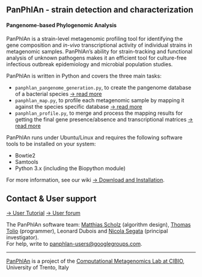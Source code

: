 ## PanPhlAn - strain detection and characterization

#### Pangenome-based Phylogenomic Analysis

PanPhlAn is a strain-level metagenomic profiling tool
for identifying the gene composition and *in-vivo* transcriptional activity of individual strains
in metagenomic samples. PanPhlAn’s ability for strain-tracking and functional analysis of unknown
pathogens makes it an efficient tool for culture-free infectious outbreak epidemiology and
microbial population studies.

PanPhlAn is written in Python and covers the three main tasks:

* `panphlan_pangenome_generation.py`, to create the pangenome database of a bacterial species
  [→ read more](https://bitbucket.org/CibioCM/panphlan/wiki/panphlan_pangenome_generation)
* `panphlan_map.py`, to profile each metagenomic sample by mapping it against the species specific database
  [→ read more](https://bitbucket.org/CibioCM/panphlan/wiki/panphlan_map)
* `panphlan_profile.py`, to merge and process the mapping results for getting the final gene presence/absence and transcriptional matrices
  [→ read more](https://bitbucket.org/CibioCM/panphlan/wiki/panphlan_profile)



PanPhlAn runs under Ubuntu/Linux and requires the following software tools to be installed on your system:

* Bowtie2
* Samtools
* Python 3.x (including the Biopython module)

For more information, see our wiki [→ Download and Installation](https://bitbucket.org/CibioCM/panphlan/wiki/Download_and_Installation).

## Contact & User support ##

[→ User Tutorial](https://bitbucket.org/CibioCM/panphlan/wiki)
[→ User forum](https://groups.google.com/forum/#!forum/panphlan-users)

The PanPhlAn software team: [Matthias Scholz](http://www.matthias-scholz.de/) (algorithm design), [Thomas Tolio](https://www.linkedin.com/in/thomastolio) (programmer), Leonard Dubois and [Nicola Segata](http://segatalab.cibio.unitn.it/) (principal investigator).  
For help, write to [panphlan-users@googlegroups.com](mailto:panphlan-users@googlegroups.com).

----

[PanPhlAn](http://segatalab.cibio.unitn.it/tools/panphlan/) is a project of the [Computational Metagenomics Lab at CIBIO](http://segatalab.cibio.unitn.it/), University of Trento, Italy
